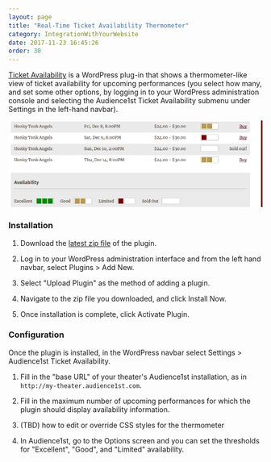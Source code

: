 ```yaml
---
layout: page
title: "Real-Time Ticket Availability Thermometer"
category: IntegrationWithYourWebsite
date: 2017-11-23 16:45:26
order: 30
---
```


[Ticket
Availability](https://wordpress.org/plugins/audience1st-ticket-availability)
is a WordPress plug-in that
shows a thermometer-like view of ticket availability for upcoming
performances (you select how many, and set some other options, by
logging in to your WordPress administration console and selecting the
Audience1st Ticket Availability submenu under Settings in the left-hand
navbar). 

![ticket availability widget](../assets/ticket-widget.png)

### Installation

1. Download the [latest zip
file](https://github.com/armandofox/audience1st-ticket-availability/raw/master/audience1st-ticket-availability.zip)
of the plugin.

2. Log in to your WordPress administration interface and from the left
hand navbar, select Plugins > Add New.

3. Select "Upload Plugin" as the method of adding a plugin.

4. Navigate to the zip file you downloaded, and click Install Now.

5. Once installation is complete, click Activate Plugin.

### Configuration

Once the plugin is installed, in the WordPress navbar select
Settings > Audience1st Ticket Availability.

1. Fill in the "base URL" of your theater's Audience1st installation, as
in `http://my-theater.audience1st.com`.

2. Fill in the maximum number of upcoming performances for which the
plugin should display availability information.

3. (TBD) how to edit or override CSS styles for the thermometer

4. In Audience1st, go to the Options screen and you can set the
thresholds for "Excellent", "Good", and "Limited" availability.

